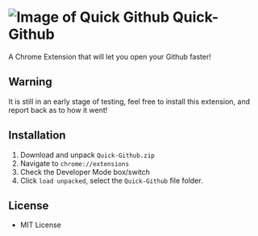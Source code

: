# ![Image of Quick Github](/octocat64.png) Quick-Github
A Chrome Extension that will let you open your Github faster!

## Warning
It is still in an early stage of testing, feel free to install this extension, and report back as to how it went!

## Installation
1. Download and unpack ``` Quick-Github.zip ``` 
2. Navigate to ``` chrome://extensions ```
3. Check the Developer Mode box/switch
4. Click ``` load unpacked ```, select the ``` Quick-Github ``` file folder.

## License
- MIT License
